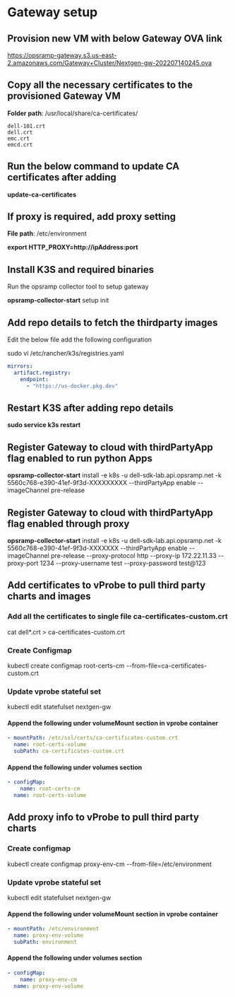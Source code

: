 # Gateway setup


## Provision new VM with below Gateway OVA link

https://opsramp-gateway.s3.us-east-2.amazonaws.com/Gateway+Cluster/Nextgen-gw-202207140245.ova


## Copy all the necessary certificates to the provisioned Gateway VM

**Folder path**: /usr/local/share/ca-certificates/

    dell-101.crt 
    dell.crt 
    emc.crt 
    emcd.crt
  
## Run the below command to update CA certificates after adding

**update-ca-certificates**

## If proxy is required, add proxy setting 

**File path**: /etc/environment

**export HTTP_PROXY=http://ipAddress:port**


## Install K3S and required binaries
Run the opsramp collector tool to setup gateway

**opsramp-collector-start** setup init

## Add repo details to fetch the thirdparty images

Edit the below file add the following configuration

sudo vi /etc/rancher/k3s/registries.yaml

```yaml
mirrors:
  artifact.registry:
    endpoint:
      - "https://us-docker.pkg.dev"
```

## Restart K3S after adding repo details

**sudo service k3s restart**

## Register Gateway to cloud with thirdPartyApp flag enabled to run python Apps

**opsramp-collector-start** install -e k8s -u dell-sdk-lab.api.opsramp.net -k 5560c768-e390-41ef-9f3d-XXXXXXXXX --thirdPartyApp enable 
--imageChannel pre-release

## Register Gateway to cloud with thirdPartyApp flag enabled through proxy

**opsramp-collector-start** install -e k8s -u dell-sdk-lab.api.opsramp.net -k 5560c768-e390-41ef-9f3d-XXXXXXX --thirdPartyApp enable 
--imageChannel pre-release --proxy-protocol http --proxy-ip 172.22.11.33 --proxy-port 1234 --proxy-username test --proxy-password test@123

## Add certificates to vProbe to pull third party charts and images

### Add all the certificates to single file  ca-certificates-custom.crt
cat dell*.crt > ca-certificates-custom.crt

### Create Configmap
kubectl create configmap root-certs-cm --from-file=ca-certificates-custom.crt

### Update vprobe stateful set
kubectl edit statefulset nextgen-gw

#### Append the following under volumeMount section in vprobe container
```yaml
- mountPath: /etc/ssl/certs/ca-certificates-custom.crt
  name: root-certs-volume  
  subPath: ca-certificates-custom.crt
```

#### Append the following under volumes section
```yaml
- configMap:      
    name: root-certs-cm  
  name: root-certs-volume
```

## Add proxy info to vProbe to pull third party charts

### Create configmap 
kubectl create configmap proxy-env-cm --from-file=/etc/environment

### Update vprobe stateful set
kubectl edit statefulset nextgen-gw

#### Append the following under volumeMount section in vprobe container
```yaml
- mountPath: /etc/environment
  name: proxy-env-volume  
  subPath: environment
```

#### Append the following under volumes section
```yaml
- configMap:      
    name: proxy-env-cm  
  name: proxy-env-volume
```
  
 
